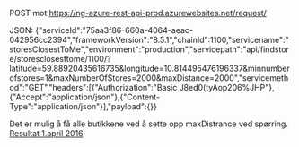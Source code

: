 POST mot https://ng-azure-rest-api-prod.azurewebsites.net/request/

JSON:
{"serviceId":"75aa3f86-660a-4064-aeac-042956cc2394","frameworkVersion":"8.5.1","chainId":1100,"servicename":"storesClosestToMe","environment":"production","servicepath":"api/findstore/storesclosesttome/1100/?latitude=59.88920435616735&longitude=10.814495476196337&minnumberofstores=1&maxNumberOfStores=2000&maxDistance=2000","servicemethod":"GET","headers":[{"Authorization":"Basic J8ed0(tyAop206%JHP"},{"Accept":"application/json"},{"Content-Type":"application/json"}],"payload":{}}

Det er mulig å få alle butikkene ved å sette opp maxDistrance ved spørring. [Resultat 1.april 2016](/kiwi-butikker1april2016.json)
